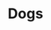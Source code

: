 ---
title: Dogs
layout: dog-breeds-page
permalink: /dogs/
published: true
isPublic_b: true

title_txt: Dog Breeds

search_txt: Search Doggos

filterTypes_list:
  - title_txt: "Filter by Category:"
    filters_list:
      - filter_txt: Good Doggo
      - filter_txt: Gooder Doggo
      - filter_txt: Goodest Doggo

images_list:
  - img_txt: /assets/site/images/1.jpg
    link_txt: /dogs/1/
  - img_txt: /assets/site/images/2.jpg
    link_txt: /dogs/2/
  - img_txt: /assets/site/images/3.jpg
    link_txt: /dogs/3/
  - img_txt: /assets/site/images/4.jpg
    link_txt: /dogs/4/

---